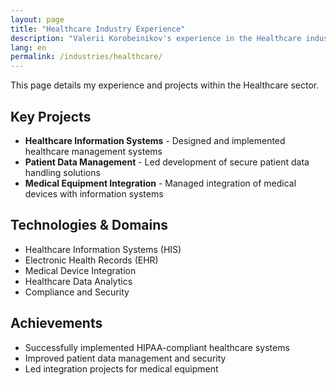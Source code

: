 ```yaml
---
layout: page
title: "Healthcare Industry Experience"
description: "Valerii Korobeinikov's experience in the Healthcare industry."
lang: en
permalink: /industries/healthcare/
---
```


This page details my experience and projects within the Healthcare sector.

## Key Projects

- **Healthcare Information Systems** - Designed and implemented healthcare management systems
- **Patient Data Management** - Led development of secure patient data handling solutions
- **Medical Equipment Integration** - Managed integration of medical devices with information systems

## Technologies & Domains

- Healthcare Information Systems (HIS)
- Electronic Health Records (EHR)
- Medical Device Integration
- Healthcare Data Analytics
- Compliance and Security

## Achievements

- Successfully implemented HIPAA-compliant healthcare systems
- Improved patient data management and security
- Led integration projects for medical equipment
